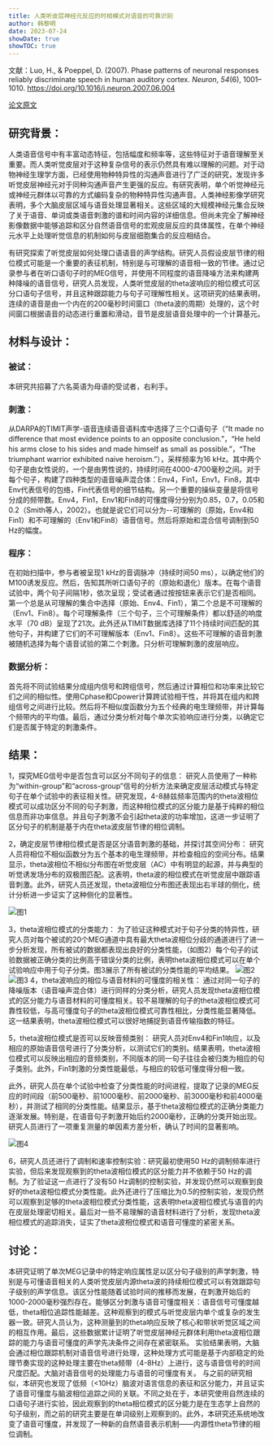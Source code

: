 ```yaml
---
title: 人类听皮层神经元反应的时相模式对语音的可靠识别
author: 韩黎明
date: 2023-07-24
showDate: true
showTOC: true
---
```


文献：Luo, H., & Poeppel, D. (2007). Phase patterns of neuronal responses reliably discriminate speech in human auditory cortex. _Neuron_, _54_(6), 1001–1010. https://doi.org/10.1016/j.neuron.2007.06.004

[论文原文](../Source_Files/2023-07-24-HLM.pdf)


## 研究背景：
人类语音信号中有丰富动态特征，包括幅度和频率等，这些特征对于语音理解至关重要。而人类听觉皮层对于这种复杂信号的表示仍然具有难以理解的问题。对于动物神经生理学方面，已经使用物种特异性的沟通声音进行了广泛的研究，发现许多听觉皮层神经元对于同种沟通声音产生更强的反应。有研究表明，单个听觉神经元或神经元群体以可靠的方式编码复杂的物种特异性沟通声音。人类神经影像学研究表明，多个大脑皮层区域与语音处理显著相关。这些区域的大规模神经元集合反映了关于语音、单词或类语音刺激的谱和时间内容的详细信息。但尚未完全了解神经影像数据中能够追踪和区分自然语音信号的宏观皮层反应的具体属性，在单个神经元水平上处理听觉信息的机制如何与皮层细胞集合的反应相结合。

有研究探索了听觉皮层如何处理口语语音的声学结构。研究人员假设皮层节律的相位模式可能是一个重要的表征机制，特别是与可理解的语音相一致的节律。通过记录参与者在听口语句子时的MEG信号，并使用不同程度的语音降噪方法来构建两种降噪的语音信号，研究人员发现，人类听觉皮层的theta波响应的相位模式可区分口语句子信号，并且这种跟踪能力与句子可理解性相关。这项研究的结果表明，连续的语音是由一个内在的200毫秒时间窗口（theta波的周期）处理的，这个时间窗口根据语音的动态进行重置和滑动，音节是皮层语音处理中的一个计算基元。


## 材料与设计：
### 被试：
本研究共招募了六名英语为母语的受试者，右利手。
### 刺激：
从DARPA的TIMIT声学-语音连续语音语料库中选择了三个口语句子（“It made no difference that most evidence points to an opposite conclusion.”，“He held his arms close to his sides and made himself as small as possible.”，“The triumphant warrior exhibited naive heroism.”），采样频率为16 kHz。其中两个句子是由女性说的，一个是由男性说的，持续时间在4000-4700毫秒之间。对于每个句子，构建了四种类型的语音噪声混合体：Env4，Fin1，Env1，Fin8，其中Env代表信号的包络，Fin代表信号的细节结构。另一个重要的操纵变量是将信号分成的频带数。Env4，Fin1，Env1和Fin8的可懂度得分分别为0.85，0.7，0.05和0.2（Smith等人，2002）。也就是说它们可以分为--可理解的（原始，Env4和Fin1）和不可理解的（Env1和Fin8）语音信号。然后将原始和混合信号调制到50 Hz的幅度。

### 程序：
在初始扫描中，参与者被呈现1 kHz的音调脉冲（持续时间50 ms），以确定他们的M100诱发反应。然后，告知其所听口语句子的（原始和退化）版本。在每个语音试验中，两个句子间隔1秒，依次呈现；受试者通过按按钮来表示它们是否相同。第一个总是从可理解的集合中选择（原始、Env4、Fin1），第二个总是不可理解的（Env1、Fin8）。每个可理解条件（三个句子，三个可理解条件）都以舒适的响度水平（70 dB）呈现了21次。此外还从TIMIT数据库选择了11个持续时间匹配的其他句子，并构建了它们的不可理解版本（Env1、Fin8）。这些不可理解的语音刺激被随机选择为每个语音试验的第二个刺激。只分析可理解刺激的皮层响应。

### 数据分析：
首先将不同试验结果分成组内信号和跨组信号，然后通过计算相位和功率来比较它们之间的相似性。使用Cphase和Cpower计算跨试验相干性，并将其在组内和跨组信号之间进行比较。然后将不相似度函数分为五个经典的电生理频带，并计算每个频带内的平均值。最后，通过分类分析对每个单次实验响应进行分类，以确定它们是否属于特定的刺激条件。
## 结果：
1，探究MEG信号中是否包含可以区分不同句子的信息：
研究人员使用了一种称为“within-group”和“across-group”信号的分析方法来确定皮层活动模式与特定句子在单个试验中的表征相关性。研究发现，4-8赫兹频率范围内的theta波相位模式可以成功区分不同的句子刺激，而这种相位模式的区分能力是基于纯粹的相位信息而非功率信息。并且句子刺激不会引起theta波的功率增加，这进一步证明了区分句子的机制是基于内在theta波皮层节律的相位调制。

2，确定皮层节律相位模式是否是区分语音刺激的基础，并探讨其空间分布：
研究人员将相位不相似函数分为五个基本的电生理频带，并检查相应的空间分布。结果显示，theta波相位不相似分布图在听觉皮层（AC）中有明显的起源，并与典型的听觉诱发场分布的双极图匹配。这表明，theta波的相位模式在听觉皮层中跟踪语音刺激。此外，研究人员还发现，theta波相位分布图还表现出右半球的侧化，统计分析进一步证实了这种侧化的显著性。

![图1](../Supporting_Information/2023-07-24-HLM-Fig1.png)

3，theta波相位模式的分类能力：
为了验证这种模式对于句子分类的特异性，研究人员对每个被试的20个MEG通道中具有最大theta波相位分歧的通道进行了进一步分析发现，所有被试的数据都表现出良好的分类性能，（如图2）每个句子的试验数据被正确分类的比例高于错误分类的比例，表明theta波相位模式可以在单个试验响应中用于句子分类。图3展示了所有被试的分类性能的平均结果。
![图2](../Supporting_Information/2023-07-24-HLM-Fig2.png)
![图3](../Supporting_Information/2023-07-24-HLM-Fig3.png)
4，theta波响应的相位与语音材料的可懂度的相关性：
通过对同一句子的降噪版本（语音噪声混合体）进行同样的分类分析，研究人员发现theta波相位模式的区分能力与语音材料的可懂度相关。较不易理解的句子的theta波相位模式可靠性较低，与高可懂度句子的theta波相位模式可靠性相比，分类性能显著降低。这一结果表明，theta波相位模式可以很好地捕捉到语音传输指数的特征。



5，theta波相位模式是否可以反映音频类别：
研究人员对Env4和Fin1响应，以及相应的原始语音信号进行了分类分析，以测试它们的类别。结果表明，theta波相位模式可以反映出相应的音频类别，不同版本的同一句子往往会被归类为相应的句子类别。此外，Fin1刺激的分类性能最低，与相应的较低可懂度得分相一致。

此外，研究人员在单个试验中检查了分类性能的时间进程，提取了记录的MEG反应的时间段（前500毫秒、前1000毫秒、前2000毫秒、前3000毫秒和前4000毫秒），并测试了相同的分类性能。结果显示，基于theta波相位模式的正确分类能力逐渐发展。特别是，在语音句子刺激开始后约2000毫秒，正确的分类开始出现。研究人员进行了一项重复测量的单因素方差分析，确认了时间的显著影响。

![图4](../Supporting_Information/2023-07-24-HLM-Fig4.png)

6，研究人员还进行了调制和速率控制实验：研究最初使用50 Hz的调制频率进行实验，但后来发现观察到的theta波相位模式的区分能力并不依赖于50 Hz的调制。为了验证这一点进行了没有50 Hz调制的控制实验，并发现仍然可以观察到良好的theta波相位模式分类性能。此外还进行了压缩比为0.5的控制实验，发现仍然可以观察到足够的theta波相位模式分类性能，这表明theta波相位模式与语音的内在皮层处理密切相关。最后对一些不易理解的语音材料进行了分析，发现theta波相位模式的追踪消失，证实了theta波相位模式和语音可懂度的紧密关系。

## 讨论：
本研究证明了单次MEG记录中的特定响应属性足以区分句子级别的声学刺激，特别是与可懂语音相关的人类听觉皮层内源theta波的持续相位模式可以有效跟踪句子级别的声学信息。该区分性能随着试验时间的推移而发展，在刺激开始后的1000-2000毫秒强烈存在。能够区分刺激与语音可懂度相关：语音信号可懂度越低，theta相位追踪性能越差。这种观察到的模式与听觉皮层内单个或复杂的发生器一致。研究人员认为，这种测量到的theta响应反映了核心和带状听觉区域之间的相互作用。最后，这些数据累计证明了听觉皮层神经元群体利用theta波相位跟踪的能力与语音可懂度的声学先决条件之间存在紧密联系。
实验结果表明，大脑会通过相位跟踪机制对语音信号进行处理，这种处理方式可能是基于内部稳定的处理节奏实现的这种处理主要在theta频带（4-8Hz）上进行，这与语音信号的时间尺度匹配。大脑对语音信号的处理能力与语音的可懂度有关。
与之前的研究相似，本研究也发现了低频（<10Hz）脑波对语言信息的表征和区分能力，并且证实了语音可懂度与脑波相位追踪之间的关联。不同之处在于，本研究使用自然连续的口语句子进行实验，因此观察到的theta相位模式的区分能力是在生态学上自然的句子级别，而之前的研究主要是在单词级别上观察到的。此外，本研究还系统地改变了语音可懂度，并发现了一种新的自然语音表示机制——内源性theta节律的相位调制。

